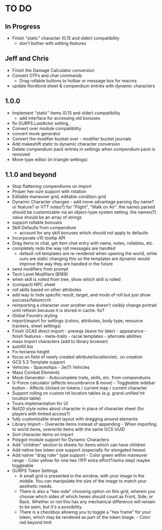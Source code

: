 # TO DO

## In Progress

-	Finish "static" character (0.15 and older) compatibility
	-	don't bother with editing features

## Jeff and Chris

-	Finish the Damage Calculator conversion
-	Convert OTFs and chat commands
	-	Drag rollable buttons to hotbar or message box for macros
-	update Nordlond sheet & compendium entries with dynamic characters

## 1.0.0

-	Implement "static" items (0.15 and older) compatibility
	-	add interface for accessing old bonuses
-	fix GURPS.LastActor setting,
-	Convert over module compatibility
-	convert mook generator
-	Convert the modifier bucket over
		-	modifier bucket journals
-	Add makeshift static to dynamic character conversion
- Delete compendium pack entries in settings when compendium pack is removed
-	Move type editor (in triangle settings)

## 1.1.0 and beyond

-	Stop flattening compendiums on import
-	Proper hex size support with rotation
-	Editable maneuver grid, editable condition grid
-	Dynamic Character changes
		-	add move advantage parsing (by name? or feature? or VTT notes?) for "Flight", "Walk on Air".
			 the names parsed should be customizable via an object-type system setting. the names(?) value should be an array of strings
-	support rollable bonuses
-	Skill Defaults from compendium
	-	account for any skill bonuses which should not apply to defaults
-	Incorporate v10 tooltip API
-	Drag items to chat, get item chat entry with name, notes, rollables, etc.
-	completely redo the way roll messages are handled
	-	default roll templates are re-rendered when opening the world, while ours are static
		changing this so the templates are dynamic would improve the way they are handled in the future
-	send modifiers from prompt
-	Tech Level Modifiers (B168)
-	when skill is rolled from tree, show which skill is rolled
-	(compact) NPC sheet
-	roll skills based on other attributes
-	add way to hide specific result, target, and mods of roll but just show success/failure/crit
-	reimporting a character over another one doesn't visibly change portrait until refresh because it is stored in cache. fix?
-	Global Foundry styling
-	import/export for settings (colors, attributes, body type, resource trackers, sheet settings)
-	Finish GCA5 direct import
		-	prereqs (leave for later)
		-	appearance
		-	finish features
		-	meta-traits
		-	racial templates
		-	alternate abilities
-	mass import characters (add to library browser)
-	autofill bio
-	Fix textarea height
-	focus on field of newly created attribute/location/etc. on creation
-	GCS 5.3 Template support
-	Vehicles
		-	Spaceships
		-	3e(?) Vehicles
-	Mass Combat Elements
-	Mook Generator
		-	Autocomplete traits, skills, etc. from compendiums
-	G-Force calculator (affects encumbrance & move)
		-	Toggleable sidebar button
		-	Affects clicked on tokens / current map / current character
-	Support rolling on custom hit location tables (e.g. grand unified hit location table)
-	Tours implementation for UI
-	Roll20 style notes about character in place of character sheet (for players with limited access?)
-	fully customizable sheet layout with dragging around elements
-	Library Import
		-	Overwrite items instead of appending
		-	When importing to world items, overwrite items with the same GCS UUID
-	Sort character items on import
-	Polygot module support for Dynamic Characters
-	Add "children" section to sheets for items which can have children
-	Add native hex token size support (especially for elongated hexes)
-	Add native "drag ruler" type support
		-	Color green within maneuver range
		-	Color yellow for one hex (1FP extra effort?/extra step) maybe toggleable
-	GURPS Token Settings
	 - A small grid is presented in the window, with your image in the middle. You can manipulate the size of the image to match your aesthetic needs.
	- There is also a "hex-side" choosing option on this grid, wherein you choose which sides of which hexes should count as Front, Side, or Back. Whether or not this has any mechanical difference will remain to be seen, but it's a possibility.
	- There is a checkbox allowing you to toggle a "hex frame" for your token, which may be rendered as part of the token image. - Color red beyond limit
